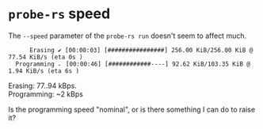 # `probe-rs` speed

The `--speed` parameter of the `probe-rs run` doesn't seem to affect much. 

```
      Erasing ✔ [00:00:03] [################] 256.00 KiB/256.00 KiB @ 77.54 KiB/s (eta 0s )
  Programming ⠄ [00:00:46] [############----] 92.62 KiB/103.35 KiB @ 1.94 KiB/s (eta 6s )
```

Erasing: 77..94 kBps.<br />
Programming: ~2 kBps

Is the programming speed "nominal", or is there something I can do to raise it?

